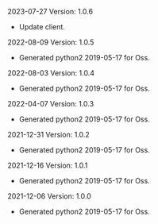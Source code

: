 2023-07-27 Version: 1.0.6
- Update client.

2022-08-09 Version: 1.0.5
- Generated python2 2019-05-17 for Oss.

2022-08-03 Version: 1.0.4
- Generated python2 2019-05-17 for Oss.

2022-04-07 Version: 1.0.3
- Generated python2 2019-05-17 for Oss.

2021-12-31 Version: 1.0.2
- Generated python2 2019-05-17 for Oss.

2021-12-16 Version: 1.0.1
- Generated python2 2019-05-17 for Oss.

2021-12-06 Version: 1.0.0
- Generated python2 2019-05-17 for Oss.

